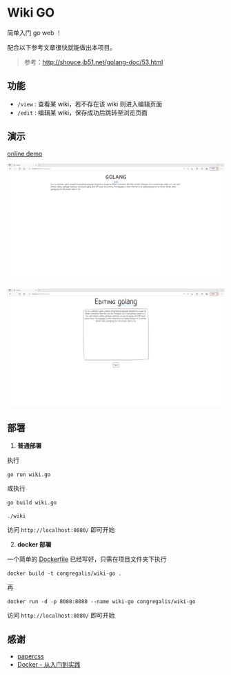 # Wiki GO

简单入门 go web ！

配合以下参考文章很快就能做出本项目。
> 参考：http://shouce.jb51.net/golang-doc/53.html

## 功能
- `/view` : 查看某 wiki，若不存在该 wiki 则进入编辑页面
- `/edit` : 编辑某 wiki，保存成功后跳转至浏览页面 

## 演示

[online demo](http://101.35.202.174:8010/)

![snap1](img/snap1.png)

![snap2](img/snap2.png)

## 部署

1. **普通部署**

执行 

`go run wiki.go`

或执行 

`go build wiki.go`

`./wiki`

访问 `http://localhost:8080/` 即可开始

2. **docker 部署**

一个简单的 [Dockerfile](Dockerfile) 已经写好，只需在项目文件夹下执行

`docker build -t congregalis/wiki-go .`

再

`docker run -d -p 8080:8080 --name wiki-go congregalis/wiki-go`

访问 `http://localhost:8080/` 即可开始

## 感谢
- [papercss](https://github.com/papercss/papercss)
- [Docker - 从入门到实践](https://yeasy.gitbook.io/docker_practice/)